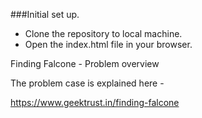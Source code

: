 ###Initial set up.
- Clone the repository to local machine.
- Open the index.html file in your browser.

Finding Falcone - Problem overview

The problem case is explained here - 

https://www.geektrust.in/finding-falcone
